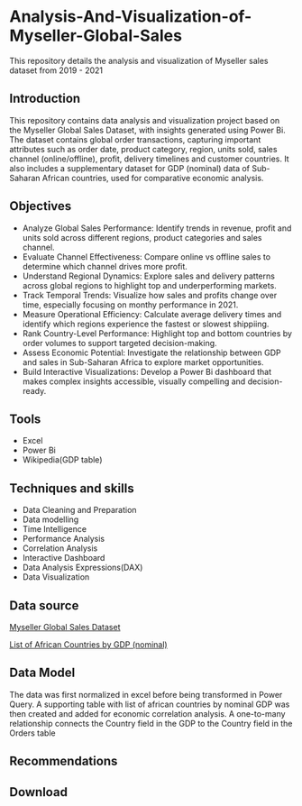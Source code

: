 # Analysis-And-Visualization-of-Myseller-Global-Sales
This repository details the analysis and visualization of Myseller sales dataset from 2019 - 2021

## Introduction
This repository contains data analysis and visualization project based on the Myseller Global Sales Dataset, with insights generated using Power Bi. The dataset contains global order transactions, capturing important attributes such as order date, product category, region, units sold, sales channel (online/offline), profit, delivery timelines and customer countries. It also includes a supplementary dataset for GDP (nominal) data of Sub-Saharan African countries, used for comparative economic analysis.

## Objectives
- Analyze Global Sales Performance: Identify trends in revenue, profit and units sold across different regions, product categories and sales channel.
- Evaluate Channel Effectiveness: Compare online vs offline sales to determine which channel drives more profit.
- Understand Regional Dynamics: Explore sales and delivery patterns across global regions to highlight top and underperforming markets.
- Track Temporal Trends: Visualize how sales and profits change over time, especially focusing on monthy performance in 2021.
- Measure Operational Efficiency: Calculate average delivery times and identify which regions experience the fastest or slowest shippiing.
- Rank Country-Level Performance: Highlight top and bottom countries by order volumes to support targeted decision-making.
- Assess Economic Potential: Investigate the relationship between GDP and sales in Sub-Saharan Africa to explore market opportunities.
- Build Interactive Visualizations: Develop a Power Bi dashboard that makes complex insights accessible, visually compelling and decision-ready.
 
## Tools
- Excel
- Power Bi
- Wikipedia(GDP table) 

## Techniques and skills
- Data Cleaning and Preparation
- Data modelling
- Time Intelligence
- Performance Analysis
- Correlation Analysis
- Interactive Dashboard
- Data Analysis Expressions(DAX)
- Data Visualization

## Data source
<a href = "https://github.com/Dinmaaaa/Analysis-And-Visualization-of-Myseller-Global-Sales/blob/main/Mysellar%20Global%20Sales%20Dataset.xlsx"> Myseller Global Sales Dataset </a>

<a href = "https://en.wikipedia.org/wiki/List_of_African_countries_by_GDP_(nominal)"> List of African Countries by GDP (nominal) </a>

## Data Model
The data was first normalized in excel before being transformed in Power Query. A supporting table with list of african countries by nominal GDP was then created and added for economic correlation analysis. A one-to-many relationship connects the Country field in the GDP to the Country field in the Orders table

## Recommendations

## Download
